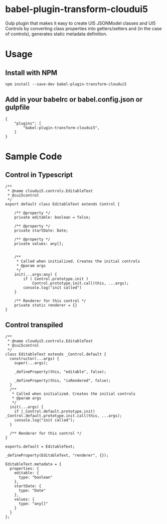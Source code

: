 # babel-plugin-transform-cloudui5
Gulp plugin that makes it easy to create UI5 JSONModel classes and UI5 Controls by converting class properties into getters/setters and (in the case of controls), generates static metadata definition.


# Usage
## Install with NPM
```
npm install --save-dev babel-plugin-transform-cloudui5
```

## Add in your babelrc or babel.config.json or gulpfile
```
{
    "plugins": [
        "babel-plugin-transform-cloudui5",
    ]
}
```

# Sample Code
## Control in Typescript
```
/**
 * @name cloudui5.controls.EditableText
 * @cui5control
 */
export default class EditableText extends Control {

    /** @property */
    private editable: boolean = false;

    /** @property */
    private startDate: Date;

    /** @property */
    private values: any[];


    /**
     * Called when initialized. Creates the initial controls
     * @param args
     */
    init(...args:any) {
        if ( Control.prototype.init )
            Control.prototype.init.call(this, ...args);
        console.log("init called")
    }

    /** Renderer for this control */
    private static renderer = {}
}

```

## Control transpiled
```
/**
 * @name cloudui5.controls.EditableText
 * @cui5control
 */
class EditableText extends _Control.default {
  constructor(...args) {
    super(...args);

    _defineProperty(this, "editable", false);

    _defineProperty(this, "isRendered", false);
  }
  /**
   * Called when initialized. Creates the initial controls
   * @param args
   */
  init(...args) {
    if (_Control.default.prototype.init) _Control.default.prototype.init.call(this, ...args);
    console.log("init called");
  }

  /** Renderer for this control */
}

exports.default = EditableText;

_defineProperty(EditableText, "renderer", {});

EditableText.metadata = {
  properties: {
    editable: {
      type: "boolean"
    },
    startDate: {
      type: "Date"
    },
    values: {
      type: "any[]"
    }
  }
};

```